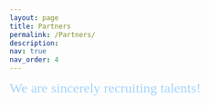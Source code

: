 ```yaml
---
layout: page
title: Partners
permalink: /Partners/
description: 
nav: true
nav_order: 4
---
```


<font face="Roman" color=#A4D4FE size=5>We are sincerely recruiting talents!</font>
